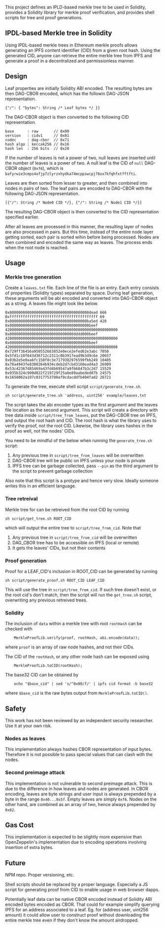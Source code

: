 This project defines an IPLD-based merkle tree to be used in Solidity, provides a Solidity library for merkle proof verification, and provides shell scripts for tree and proof generations.

## IPDL-based Merkle tree in Solidity

Using IPDL-based merkle trees in Ethereum merkle proofs allows generating an IPFS content identifier (CID) from a given root hash.
Using the generated CID, anyone can retrieve the entire merkle tree from IPFS and generate a proof in a decentralized and permissionless manner.

## Design

Leaf properties are initially Solidity ABI encoded. The resulting bytes
are then DAG-CBOR encoded, which has the followin DAG-JSON representation.

```
{"/": { "bytes": String /* Leaf bytes */ }}
```

The DAG-CBOR object is then converted to the following CID representation.

```
base      : raw       // 0x00
version   : cidv1     // 0x01
codec     : dag-cbor  // 0x71
hash algo : keccak256 // 0x16
hash len  : 256 bits  // 0x20
```

If the number of leaves is not a power of two, null leaves are inserted until the number of leaves is a power of two. A null leaf is the CID of `null` DAG-CBOR object (`0xf6`), which is `bafyrwie3cmps4ofjp7zlyrzxhydka74mcppswcpj76ox7kfqhfxtfftfti`.

Leaves are then sorted from lesser to greater, and then combined into nodes in pairs of two. The leaf pairs are encoded to DAG-CBOR with the following DAG-JSON representation.

```
[{"/": String /* Node0 CID */}, {"/": String /* Node1 CID */}]
```

The resulting DAG-CBOR object is then converted to the CID representation specified earlier.

After all leaves are processed in this manner, the resulting layer of nodes are also processed in pairs. But this time, instead of the entire node layer getting sorted, each pair is sorted wihin before being processed. Nodes are then combined and encoded the same way as leaves. The process ends when the root node is reached.

## Usage

### Merkle tree generation

Create a `leaves.txt` file. Each line of the file is an entry. Each entry consists of properties (Solidity types) separated by space. During leaf generation, these arguments will be abi encoded and converted into DAG-CBOR object as a string. A leaves file might look like below.

```csv
0x000000000000000000000000000000000000dead 666
0xffffffffffffffffffffffffffffffffffffffff 69
0x00000000000000000000000000000000000ba5ed 420
0x000000000000000000000000000000000000beef 420000000000000000000000000000000000000000000000000
0x00000000000000000000000000000dddd000beef 420000000000000000000000000000000000000000000000000
0x000000000000000000000000000000000000beef 420000000000000000000000000000000000000000000000000
0x729ff36456a950552663852e0ece2efed62e3abc 7050
0x5fd1c10f643d36712c2311c0b3917ead9b3d9c6e 20657
0x03b2e5e0aa6fc158f8c3e7179382976599fbb249 10405
0x70a4943fe8380264b934cdeb2d7cbd3160ead4a3 26909
0x53c42367d85469a43fd4b69547a9fb6847b3c2d7 15529
0x935b324c900d022f219729f25a8e89aabeded87b 24575
0x1658862a107c0317753780af0cdacddfb404fad2 26721
```

To generate the tree, execute shell script `script/generate_tree.sh`.

```shell
sh script/generate_tree.sh 'address, uint256' example/leaves.txt
```

The script takes the abi encoder types as the first argument and the leaves file location as the second argument. This script will create a directory with tree data inside `script/tree_from_leaves`, put the DAG-CBOR tree on IPFS, and output the root hash and CID. The root hash is what the library uses to verify the proof, not the root CID. Likewise, the library uses hashes in the proof as well, not the nodes' CIDs.

You need to be mindful of the below when running the `generate_tree.sh` script:

1. Any previous tree in `script/tree_from_leaves` will be overwritten
2. DAG-CBOR tree will be public on IPFS unless your node is private
3. IPFS tree can be garbage collected, pass `--pin` as the third argument to the script to prevent garbage collection

Also note that this script is a protype and hence very slow. Ideally someone writes this in an efficient language.

### Tree retreival

Merkle tree for can be retreived from the root CID by running

```shell
sh script/get_tree.sh ROOT_CID
```

which will output the entire tree to `script/tree_from_cid`. Note that

1. Any previous tree in `script/tree_from_cid` will be overwritten
2. DAG_CBOR tree has to be accessible on IPFS (local or remote)
3. It gets the leaves' CIDs, but not their contents

### Proof generation

Proof for a LEAF_CID's inclusion in ROOT_CID can be generated by running

```shell
sh script/generate_proof.sh ROOT_CID LEAF_CID
```

This will use the tree in `script/tree_from_cid`. If such tree doesn't exist, or the root cid's don't match, then the script will run the `get_tree.sh` script, overwriting any previous retreived trees.

### Solidity

The inclusion of `data` within a merkle tree with root `rootHash` can be checked with

```solidity
    MerkleProofLib.verify(proof, rootHash, abi.encode(data));
```

where `proof` is an array of raw node hashes, and not their CIDs.

The CID of the `rootHash`, or any other node hash can be exposed using

```solidity
    MerkleProofLib.toCID(rootHash);
```

The base32 CID can be obtained by

```shell
    echo "$base_cid" | sed 's/^0x00/f/' | ipfs cid format -b base32
```

where `$base_cid` is the raw bytes output from `MerkleProofLib.toCID()`.

## Safety

This work has not been reviewed by an independent security researcher. Use it at your own risk.

### Nodes as leaves

This implementation always hashes CBOR representation of input bytes. Therefore it is not possible to pass special values that can clash with the nodes.

### Second preimage attack

This implementation is not vulnerable to second preimage attack. This is due to the difference in how leaves and nodes are generated. In CBOR encoding, leaves are byte strings and user input is always prepended by a byte in the range `0x40...0x5f`. Empty leaves are simply `0xf6`. Nodes on the other hand, are combined as an array of two, hence always prepended by `0x82`.

## Gas Cost

This implementation is expected to be slightly more expensive than OpenZeppelin's implementation due to encoding operations involving insertion of extra bytes.

## Future

NPM repo. Proper versioning, etc.

Shell scripts should be replaced by a proper language. Especially a JS script for generating proof from CID to enable usage in web browser dapps.

Potentially leaf data can be native CBOR encoded instead of Solidity ABI encoded bytes encoded as CBOR. That could for example simplify querying IPFS for an address associated to a leaf. Eg. for (address user, uint256 amount) it could allow user to construct proof without downloading the entire merkle tree even if they don't know the amount airdropped.
